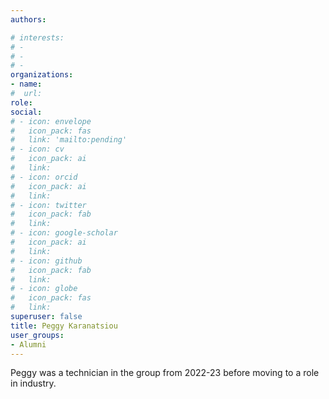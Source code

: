 ```yaml
---
authors:

# interests:
# - 
# - 
# - 
organizations:
- name:
#  url:
role: 
social:
# - icon: envelope
#   icon_pack: fas
#   link: 'mailto:pending'
# - icon: cv
#   icon_pack: ai
#   link:
# - icon: orcid
#   icon_pack: ai
#   link:
# - icon: twitter
#   icon_pack: fab
#   link:
# - icon: google-scholar
#   icon_pack: ai
#   link:
# - icon: github
#   icon_pack: fab
#   link:
# - icon: globe
#   icon_pack: fas
#   link:
superuser: false
title: Peggy Karanatsiou
user_groups:
- Alumni
---
```


Peggy was a technician in the group from 2022-23 before moving to a role in industry. 